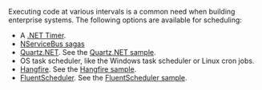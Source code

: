 Executing code at various intervals is a common need when building enterprise systems. The following options are available for scheduling:

* A [.NET Timer](https://msdn.microsoft.com/en-us/library/system.threading.timer.aspx).
* [NServiceBus sagas](/nservicebus/sagas/)
* [Quartz.NET](https://www.quartz-scheduler.net/). See the [Quartz.NET sample](/samples/scheduling/quartz/).
* OS task scheduler, like the Windows task scheduler or Linux cron jobs.
* [Hangfire](https://www.hangfire.io/). See the [Hangfire sample](/samples/scheduling/hangfire/).
* [FluentScheduler](https://github.com/fluentscheduler/FluentScheduler). See the [FluentScheduler sample](/samples/scheduling/fluentscheduler/).
